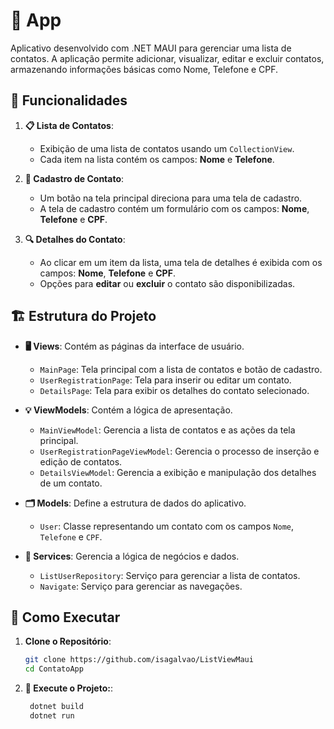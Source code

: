# 📱 App

Aplicativo desenvolvido com .NET MAUI para gerenciar uma lista de contatos. A aplicação permite adicionar, visualizar, editar e excluir contatos, armazenando informações básicas como Nome, Telefone e CPF.

## 🌟 Funcionalidades

1. **📋 Lista de Contatos**:
   - Exibição de uma lista de contatos usando um `CollectionView`.
   - Cada item na lista contém os campos: **Nome** e **Telefone**.

2. **📝 Cadastro de Contato**:
   - Um botão na tela principal direciona para uma tela de cadastro.
   - A tela de cadastro contém um formulário com os campos: **Nome**, **Telefone** e **CPF**.

3. **🔍 Detalhes do Contato**:
   - Ao clicar em um item da lista, uma tela de detalhes é exibida com os campos: **Nome**, **Telefone** e **CPF**.
   - Opções para **editar** ou **excluir** o contato são disponibilizadas.

## 🏗️ Estrutura do Projeto

- **🖥️ Views**: Contém as páginas da interface de usuário.
  - `MainPage`: Tela principal com a lista de contatos e botão de cadastro.
  - `UserRegistrationPage`: Tela para inserir ou editar um contato.
  - `DetailsPage`: Tela para exibir os detalhes do contato selecionado.

- **💡 ViewModels**: Contém a lógica de apresentação.
  - `MainViewModel`: Gerencia a lista de contatos e as ações da tela principal.
  - `UserRegistrationPageViewModel`: Gerencia o processo de inserção e edição de contatos.
  - `DetailsViewModel`: Gerencia a exibição e manipulação dos detalhes de um contato.

- **🗂️ Models**: Define a estrutura de dados do aplicativo.
  - `User`: Classe representando um contato com os campos `Nome`, `Telefone` e `CPF`.

- **🔧 Services**: Gerencia a lógica de negócios e dados.
  - `ListUserRepository`: Serviço para gerenciar a lista de contatos.
  - `Navigate`: Serviço para gerenciar as navegações.

## 🚀 Como Executar

1. **Clone o Repositório**:
   ```bash
   git clone https://github.com/isagalvao/ListViewMaui
   cd ContatoApp
2. **🏃 Execute o Projeto:**:
   ```bash
    dotnet build
    dotnet run
